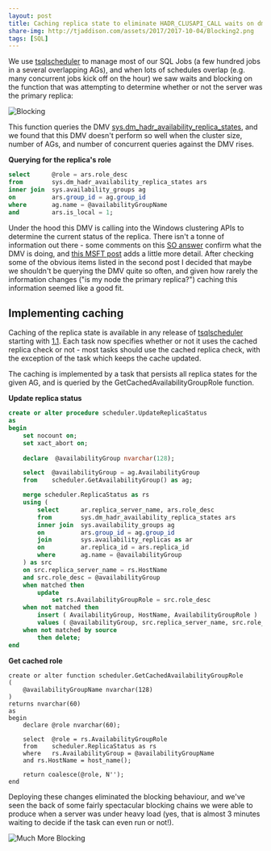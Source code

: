 ```yaml
---
layout: post
title: Caching replica state to eliminate HADR_CLUSAPI_CALL waits on dm_hadr_availability_replica_states
share-img: http://tjaddison.com/assets/2017/2017-10-04/Blocking2.png
tags: [SQL]
---
```


We use [tsqlscheduler](https://github.com/taddison/tsqlScheduler) to manage most of our SQL Jobs (a few hundred jobs in a several overlapping AGs), and when lots of schedules overlap (e.g. many concurrent jobs kick off on the hour) we saw waits and blocking on the function that was attempting to determine whether or not the server was the primary replica:

![Blocking](/assets/2017/2017-10-04/Blocking2.png)

This function queries the DMV [sys.dm_hadr_availability_replica_states](https://docs.microsoft.com/en-us/sql/relational-databases/system-dynamic-management-views/sys-dm-hadr-availability-replica-states-transact-sql), and we found that this DMV doesn't perform so well when the cluster size, number of AGs, and number of concurrent queries against the DMV rises.

**Querying for the replica's role**
```sql
select      @role = ars.role_desc
from        sys.dm_hadr_availability_replica_states ars
inner join  sys.availability_groups ag
on          ars.group_id = ag.group_id
where       ag.name = @availabilityGroupName
and         ars.is_local = 1;
```

Under the hood this DMV is calling into the Windows clustering APIs to determine the current status of the replica.  There isn't a tonne of information out there - some comments on this [SO answer](https://dba.stackexchange.com/a/131636) confirm what the DMV is doing, and [this MSFT post](https://blogs.msdn.microsoft.com/sqlmeditation/2017/08/18/what-really-happens-when-hadr_clusapi_call-wait-type-is-set/) adds a little more detail.  After checking some of the obvious items listed in the second post I decided that maybe we shouldn't be querying the DMV quite so often, and given how rarely the information changes ("is my node the primary replica?") caching this information seemed like a good fit.

<!--more-->
## Implementing caching

Caching of the replica state is available in any release of [tsqlscheduler](https://github.com/taddison/tsqlScheduler) starting with [1.1](https://github.com/taddison/tsqlScheduler/releases/tag/1.1).  Each task now specifies whether or not it uses the cached replica check or not - most tasks should use the cached replica check, with the exception of the task which keeps the cache updated.

The caching is implemented by a task that persists all replica states for the given AG, and is queried by the GetCachedAvailabilityGroupRole function.

**Update replica status**
```sql
create or alter procedure scheduler.UpdateReplicaStatus
as
begin
    set nocount on;
    set xact_abort on;
    
    declare  @availabilityGroup nvarchar(128);

    select 	@availabilityGroup = ag.AvailabilityGroup
    from 	scheduler.GetAvailabilityGroup() as ag;

    merge scheduler.ReplicaStatus as rs
    using (
        select      ar.replica_server_name, ars.role_desc
        from        sys.dm_hadr_availability_replica_states ars
        inner join  sys.availability_groups ag
        on          ars.group_id = ag.group_id
        join        sys.availability_replicas as ar
        on          ar.replica_id = ars.replica_id
        where       ag.name = @availabilityGroup
    ) as src
    on src.replica_server_name = rs.HostName
    and	src.role_desc = @availabilityGroup
    when matched then 
        update
            set rs.AvailabilityGroupRole = src.role_desc
    when not matched then
        insert ( AvailabilityGroup, HostName, AvailabilityGroupRole )
        values ( @availabilityGroup, src.replica_server_name, src.role_desc )
    when not matched by source
        then delete; 
end
```

**Get cached role**
```
create or alter function scheduler.GetCachedAvailabilityGroupRole
(
	@availabilityGroupName nvarchar(128)
)
returns nvarchar(60)
as
begin
	declare @role nvarchar(60);

	select 	@role = rs.AvailabilityGroupRole
	from 	scheduler.ReplicaStatus as rs
	where	rs.AvailabilityGroup = @availabilityGroupName
	and	rs.HostName = host_name();

	return coalesce(@role, N'');
end
```

Deploying these changes eliminated the blocking behaviour, and we've seen the back of some fairly spectacular blocking chains we were able to produce when a server was under heavy load (yes, that is almost 3 minutes waiting to decide if the task can even run or not!).

![Much More Blocking](/assets/2017/2017-10-04/Blocking.png)